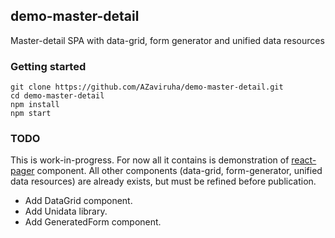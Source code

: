 ## demo-master-detail

Master-detail SPA with data-grid, form generator and unified data resources

### Getting started
```
git clone https://github.com/AZaviruha/demo-master-detail.git
cd demo-master-detail
npm install
npm start
```

### TODO
This is work-in-progress.
For now all it contains is demonstration of [react-pager](https://github.com/AZaviruha/pager) component.
All other components (data-grid, form-generator, unified data resources) are already exists, but must be refined before publication.

* Add DataGrid component.
* Add Unidata library.
* Add GeneratedForm component.

